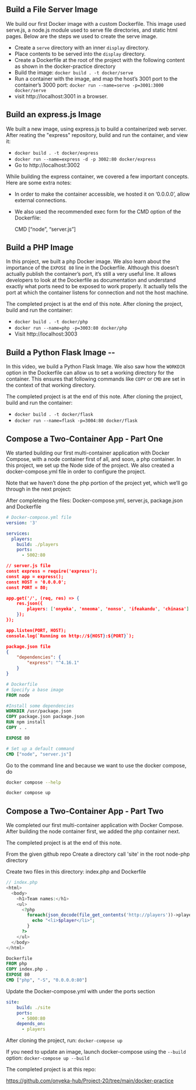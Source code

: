 ## Build a File Server Image 

We build our first Docker image with a custom Dockerfile. This image used serve.js, a node.js module used to serve file directories, and static html pages. Below are the steps we used to create the serve image.

- Create a `serve` directory with an inner `display` directory.
- Place contents to be served into the `display` directory.
- Create a Dockerfile at the root of the project with the following content as shown in the docker-practice directory
- Build the image: `docker build . -t docker/serve`
- Run a container with the image, and map the host’s 3001 port to the container’s 3000 port: 
`docker run --name=serve -p=3001:3000 docker/serve`
- visit http://localhost:3001 in a browser.



## Build an express.js Image 

We built a new image, using express.js to build a containerized web server. After reating the "express" repository, build and run the container, and view it:

- `docker build . -t docker/express`
- `docker run --name=express -d -p 3002:80 docker/express`
- Go to http://localhost:3002

While building the express container, we covered a few important concepts. Here are some extra notes:
- In order to make the container accessible, we hosted it on ‘0.0.0.0’, allow external connections.
- We also used the recommended exec form for the CMD option of the Dockerfile:

	CMD [“node”, “server.js”]

## Build a PHP Image

In this project, we built a php Docker image.
We also learn about the importance of the `EXPOSE 80` line in the Dockerfile.
Although this doesn’t actually publish the container’s port, it’s still a very useful line.
It allows developers to look at the Dockerfile as documentation and understand exactly what ports need to be exposed to work properly. It actually tells the port at which the container listens for connection and not the host machine.

The completed project is at the end of this note.
After cloning the project, build and run the container:
- `docker build . -t docker/php`
- `docker run --name=php -p=3003:80 docker/php`
- Visit http://localhost:3003

## Build a Python Flask Image --

In this video, we build a Python Flask Image.
We also saw how the `WORKDIR` option in the Dockerfile can allow us to set a working directory for the container.
This ensures that following commands like `COPY` or `CMD` are set in the context of that working directory.

The completed project is at the end of this note.
After cloning the project, build and run the container:
- `docker build . -t docker/flask`
- `docker run --name=flask -p=3004:80 docker/flask`


## Compose a Two-Container App - Part One 

We started building our first multi-container application with Docker Compose, with a node container first of all, and soon, a php container. In this project, we set up the Node side of the project. We also created a docker-compose.yml file in order to configure the project.

Note that we haven’t done the php portion of the project yet, which we’ll go through in the next project:

After completeing the files: Docker-compose.yml, server.js, package.json and Dockerfile
```yaml
# Docker-compose.yml file
version: '3'

services:
  players:
    build: ./players
    ports:
      - 5002:80
```

```json
// server.js file
const express = require('express');
const app = express();
const HOST = '0.0.0.0';
const PORT = 80;

app.get('/', (req, res) => {
    res.json({
        players: ['onyeka', 'nneoma', 'nonso', 'ifeakandu', 'chinasa']
    });
});

app.listen(PORT, HOST);
console.log(`Running on http://${HOST}:${PORT}`);

package.json file
{
    "dependencies": {
        "express": "^4.16.1"
    }
}
```

```dockerfile
# Dockerfile
# Specify a base image
FROM node

#Install some dependencies
WORKDIR /usr/package.json
COPY package.json package.json
RUN npm install
COPY . .

EXPOSE 80

# Set up a default command
CMD ["node", "server.js"]
```

Go to the command line and because we want to use the docker compose, do

```sh
docker compose --help

docker compose up
```

## Compose a Two-Container App - Part Two

We completed our first multi-container application with Docker Compose. After building the node container first, we added the php container next.

The completed project is at the end of this note.

From the given github repo
Create a directory call 'site' in the root node-php directory

Create two files in this directory: index.php and Dockerfile

```php
// index.php
<html>
  <body>
    <h1>Team names:</h1>
    <ul>
      <?php
        foreach(json_decode(file_get_contents('http://players'))->players as $player) {
          echo "<li>$player</li>";
        }
      ?>
    </ul>
  </body>
</html>
```

```dockerfile
Dockerfile
FROM php
COPY index.php .
EXPOSE 80
CMD ["php", "-S", "0.0.0.0:80"]
```

Update the Docker-compose.yml with under the ports section
```yaml
site:
    build: ./site
    ports:
      - 5000:80
    depends_on:
      - players
```

After cloning the project, run:
`docker-compose up`

If you need to update an image, launch docker-compose using the `--build` option:
`docker-compose up --build`

The completed project is at this repo:

https://github.com/onyeka-hub/Project-20/tree/main/docker-practice